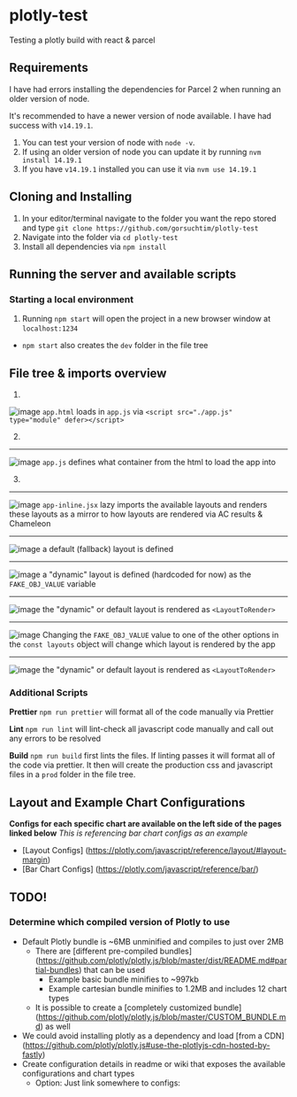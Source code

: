 # plotly-test

Testing a plotly build with react &amp; parcel

## Requirements

I have had errors installing the dependencies for Parcel 2 when running an older version of node.

It's recommended to have a newer version of node available. I have had success with `v14.19.1`.

1. You can test your version of node with `node -v`.
2. If using an older version of node you can update it by running `nvm install 14.19.1`
3. If you have `v14.19.1` installed you can use it via `nvm use 14.19.1`

## Cloning and Installing

1. In your editor/terminal navigate to the folder you want the repo stored and type `git clone https://github.com/gorsuchtim/plotly-test`
2. Navigate into the folder via `cd plotly-test`
3. Install all dependencies via `npm install`

## Running the server and available scripts

### Starting a local environment

1. Running `npm start` will open the project in a new browser window at `localhost:1234`

- `npm start` also creates the `dev` folder in the file tree

## File tree & imports overview

1. 

![image](https://user-images.githubusercontent.com/9575252/179277657-e3999687-f79c-4168-9fd7-3bda3dc5475f.png)
`app.html` loads in `app.js` via `<script src="./app.js" type="module" defer></script>`

2. 
---
![image](https://user-images.githubusercontent.com/9575252/179277624-a4115e3f-e549-4f9d-b1e4-8e7d06ff0ec3.png)
`app.js` defines what container from the html to load the app into


3. 
---
![image](https://user-images.githubusercontent.com/9575252/179277722-d470d20b-beb7-4791-a1c5-e0b8e6c92088.png)
`app-inline.jsx` lazy imports the available layouts and renders these layouts as a mirror to how layouts are rendered via AC results & Chameleon


---
![image](https://user-images.githubusercontent.com/9575252/179277775-f7fa8fd3-a72a-4cb9-8a4c-3988fab65a39.png)
a default (fallback) layout is defined

---
![image](https://user-images.githubusercontent.com/9575252/179277822-b2f5dfb9-8970-4aa4-a0cc-e265ceeab960.png)
a "dynamic" layout is defined (hardcoded for now) as the `FAKE_OBJ_VALUE` variable

---
![image](https://user-images.githubusercontent.com/9575252/179278048-0cd5bdcf-8daf-4aef-846e-2db2096ae736.png)
the "dynamic" or default layout is rendered as `<LayoutToRender>`

---
![image](https://user-images.githubusercontent.com/9575252/179278258-99c54149-f732-4c33-87a7-8509127244de.png)
Changing the `FAKE_OBJ_VALUE` value to one of the other options in the `const layouts` object will change which layout is rendered by the app

---
![image](https://user-images.githubusercontent.com/9575252/179278346-4b88acbb-ac83-46aa-a1b3-d9829f69015d.png)
the "dynamic" or default layout is rendered as `<LayoutToRender>`

### Additional Scripts

**Prettier**
`npm run prettier` will format all of the code manually via Prettier

**Lint**
`npm run lint` will lint-check all javascript code manually and call out any errors to be resolved

**Build**
`npm run build` first lints the files. If linting passes it will format all of the code via prettier. It then will create the production css and javascript files in a `prod` folder in the file tree.

## Layout and Example Chart Configurations

**Configs for each specific chart are available on the left side of the pages linked below**
_This is referencing bar chart configs as an example_

- [Layout Configs] (https://plotly.com/javascript/reference/layout/#layout-margin)
- [Bar Chart Configs] (https://plotly.com/javascript/reference/bar/)

## TODO!

### Determine which compiled version of Plotly to use

- Default Plotly bundle is ~6MB unminified and compiles to just over 2MB
  - There are [different pre-compiled bundles] (https://github.com/plotly/plotly.js/blob/master/dist/README.md#partial-bundles) that can be used
    - Example basic bundle minifies to ~997kb
    - Example cartesian bundle minifies to 1.2MB and includes 12 chart types
  - It is possible to create a [completely customized bundle] (https://github.com/plotly/plotly.js/blob/master/CUSTOM_BUNDLE.md) as well
- We could avoid installing plotly as a dependency and load [from a CDN] (https://github.com/plotly/plotly.js#use-the-plotlyjs-cdn-hosted-by-fastly)
- Create configuration details in readme or wiki that exposes the available configurations and chart types
  - Option: Just link somewhere to configs:
